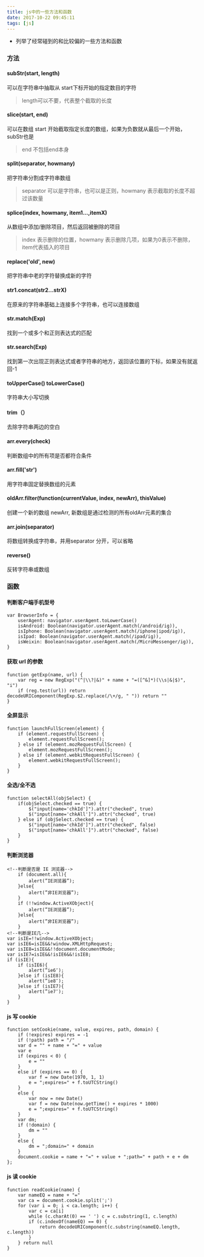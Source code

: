```yaml
---
title: js中的一些方法和函数
date: 2017-10-22 09:45:11
tags: [js]
---
```


* 列举了经常碰到的和比较偏的一些方法和函数

### 方法
#### subStr(start, length)
可以在字符串中抽取从 start下标开始的指定数目的字符
> length可以不要，代表整个截取的长度

#### slice(start, end)
可以在数组 start 开始截取指定长度的数组，如果为负数就从最后一个开始，subStr也是
> end 不包括end本身 

#### split(separator, howmany)
把字符串分割成字符串数组
> separator 可以是字符串，也可以是正则，howmany 表示截取的长度不超过该数量

#### splice(index, howmany, item1...,itemX)
从数组中添加/删除项目，然后返回被删除的项目
> index 表示删除的位置，howmany 表示删除几项，如果为0表示不删除，item代表插入的项目

#### replace('old', new)
把字符串中老的字符替换成新的字符

#### str1.concat(str2...strX)
在原来的字符串基础上连接多个字符串，也可以连接数组

#### str.match(Exp)
找到一个或多个和正则表达式的匹配

#### str.search(Exp)
找到第一次出现正则表达式或者字符串的地方，返回该位置的下标，如果没有就返回-1

#### toUpperCase() toLowerCase()
字符串大小写切换

#### trim（）
去除字符串两边的空白

#### arr.every(check)
判断数组中的所有项是否都符合条件

#### arr.fill('str')
用字符串固定替换数组的元素

#### oldArr.filter(function(currentValue, index, newArr), thisValue)
创建一个新的数组 newArr, 新数组是通过检测的所有oldArr元素的集合

#### arr.join(separator)
将数组转换成字符串，并用separator 分开，可以省略

#### reverse()
反转字符串或数组

### 函数

#### 判断客户端手机型号
```
var BrowserInfo = {
    userAgent: navigator.userAgent.toLowerCase()
    isAndroid: Boolean(navigator.userAgent.match(/android/ig)),
    isIphone: Boolean(navigator.userAgent.match(/iphone|ipod/ig)),
    isIpad: Boolean(navigator.userAgent.match(/ipad/ig)),
    isWeixin: Boolean(navigator.userAgent.match(/MicroMessenger/ig)),
}
```

#### 获取 url 的参数
```
function getExp(name, url) {
    var reg = new RegExp("(^|\\?|&)" + name + "=([^&]*)(\\s|&|$)", "i")
    if (reg.test(url)) return decodeURIComponent(RegExp.$2.replace(/\+/g, " ")) return ""
}
```

#### 全屏显示
```
function launchFullScreen(element) {
    if (element.requestFullScreen) {
        element.requestFullScreen();
    } else if (element.mozRequestFullScreen) {
        element.mozRequestFullScreen();
    } else if (element.webkitRequestFullScreen) {
        element.webkitRequestFullScreen();
    }
}
```

#### 全选/全不选
```
function selectAll(objSelect) {
    if(objSelect.checked == true) {
        $("input[name='chkId']").attr("checked", true)
        $("input[name='chkAll']").attr("checked", true)
    } else if (objSelect.checked == true) {
        $("input[name='chkId']").attr("checked", false)
        $("input[name='chkAll']").attr("checked", false)
    }
}
```

#### 判断浏览器
```
<!--判断是否是 IE 浏览器-->
    if (document.all){
        alert(”IE浏览器”);
    }else{
        alert(”非IE浏览器”);
    }
    if (!!window.ActiveXObject){
        alert(”IE浏览器”);
    }else{
        alert(”非IE浏览器”);
    }
<!--判断是IE几-->
var isIE=!!window.ActiveXObject;
var isIE6=isIE&&!window.XMLHttpRequest;
var isIE8=isIE&&!!document.documentMode;
var isIE7=isIE&&!isIE6&&!isIE8;
if (isIE){
    if (isIE6){
        alert(”ie6″);
    }else if (isIE8){
        alert(”ie8″);
    }else if (isIE7){
        alert(”ie7″);
    }
}
```

#### js 写 cookie
```
function setCookie(name, value, expires, path, domain) {
    if (!expires) expires = -1
    if (!path) path = "/"
    var d = "" + name + "=" + value
    var e
    if (expires < 0) {
        e = ""
    }
    else if (expires == 0) {
        var f = new Date(1970, 1, 1)
        e = ";expires=" + f.toUTCString()
    }
    else {
        var now = new Date()
        var f = new Date(now.getTime() + expires * 1000)
        e = ";expires=" + f.toUTCString()
    }
    var dm;
    if (!domain) {
        dm = ""
    }
    else {
        dm = ";domain=" + domain
    }
    document.cookie = name + "=" + value + ";path=" + path + e + dm
};
```

#### js 读 cookie
```
function readCookie(name) {
    var nameEQ = name + "="
    var ca = document.cookie.split(';')
    for (var i = 0; i < ca.length; i++) {
        var c = ca[i]
        while (c.charAt(0) == ' ') c = c.substring(1, c.length)
        if (c.indexOf(nameEQ) == 0) {
            return decodeURIComponent(c.substring(nameEQ.length, c.length))
        }
    } return null
}
```

